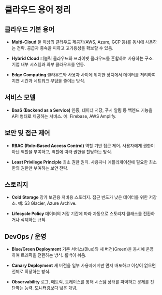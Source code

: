 # 클라우드 용어 정리

## 클라우드 기본 용어

* **Multi-Cloud**
  둘 이상의 클라우드 제공자(AWS, Azure, GCP 등)를 동시에 사용하는 전략. 공급자 종속을 피하고 고가용성을 확보할 수 있음.

* **Hybrid Cloud**
  퍼블릭 클라우드와 프라이빗 클라우드를 혼합하여 사용하는 구조. 기업 내부 시스템과 외부 클라우드를 연동.

* **Edge Computing**
  클라우드와 사용자 사이에 위치한 장치에서 데이터를 처리하여 지연 시간과 네트워크 부담을 줄이는 방식.

## 서비스 모델

* **BaaS (Backend as a Service)**
  인증, 데이터 저장, 푸시 알림 등 백엔드 기능을 API 형태로 제공하는 서비스. 예: Firebase, AWS Amplify.

## 보안 및 접근 제어

* **RBAC (Role-Based Access Control)**
  역할 기반 접근 제어. 사용자에게 권한이 아닌 역할을 부여하고, 역할에 따라 권한을 할당하는 방식.

* **Least Privilege Principle**
  최소 권한 원칙. 사용자나 애플리케이션에 필요한 최소한의 권한만 부여하는 보안 전략.

## 스토리지

* **Cold Storage**
  장기 보관용 저비용 스토리지. 접근 빈도가 낮은 데이터를 위한 저장소. 예: S3 Glacier, Azure Archive.

* **Lifecycle Policy**
  데이터의 저장 기간에 따라 자동으로 스토리지 클래스를 전환하거나 삭제하는 규칙.

## DevOps / 운영

* **Blue/Green Deployment**
  기존 서비스(Blue)와 새 버전(Green)을 동시에 운영하여 트래픽을 전환하는 방식. 롤백이 쉬움.

* **Canary Deployment**
  새 버전을 일부 사용자에게만 먼저 배포하고 이상이 없으면 전체로 확장하는 방식.

* **Observability**
  로그, 메트릭, 트레이스를 통해 시스템 상태를 파악하고 문제를 진단하는 능력. 모니터링보다 넓은 개념.
